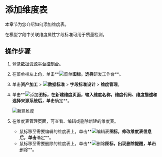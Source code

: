 # 添加维度表

本章节为您介绍如何添加维度表。

在模型字段中关联维度属性字段标准可用于质量检测。

## 操作步骤

1.  登录[数据资源平台控制台](https://dataq.console.aliyun.com)。

2.  在菜单栏左上角，单击**![菜单](https://static-aliyun-doc.oss-accelerate.aliyuncs.com/assets/img/zh-CN/6504337061/p188771.png)**图标，选择**研发工作台**。

3.  单击**资产加工** \> **![数据标准](https://static-aliyun-doc.oss-accelerate.aliyuncs.com/assets/img/zh-CN/6358100161/p208862.png)** \> **字段标准设计** \> **维度管理**。

4.  单击**![添加](https://static-aliyun-doc.oss-accelerate.aliyuncs.com/assets/img/zh-CN/6358100161/p207102.png)**图标，在新建维度页面，输入维度名称，维度代码、维度描述和选择来源系统后，单击**确定**。

    ![新建维度](https://static-aliyun-doc.oss-accelerate.aliyuncs.com/assets/img/zh-CN/2537160161/p212988.png)

5.  在维度表管理页面，可查看、编辑或删除新建的维度表。

    -   鼠标移至需要编辑的维度表上，单击**![编辑表](https://static-aliyun-doc.oss-accelerate.aliyuncs.com/assets/img/zh-CN/6358100161/p207109.png)**图标，修改维度表信息后，单击**确定**。
    -   鼠标移至需要删除的维度表上，单击**![删除](https://static-aliyun-doc.oss-accelerate.aliyuncs.com/assets/img/zh-CN/6358100161/p207110.png)**图标，出现删除提醒，单击**删除**。

